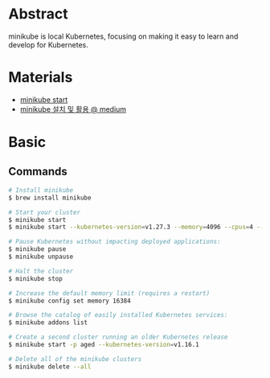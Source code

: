 # Abstract

minikube is local Kubernetes, focusing on making it easy to learn and develop for Kubernetes.

# Materials

* [minikube start](https://minikube.sigs.k8s.io/docs/start/)
* [minikube 설치 및 활용 @ medium](https://medium.com/@cratios48/minikube-%EC%84%A4%EC%B9%98-%EB%B0%8F-%ED%99%9C%EC%9A%A9-4a63ddbc7fcb)

# Basic

## Commands

```bash
# Install minikube
$ brew install minikube

# Start your cluster
$ minikube start
$ minikube start --kubernetes-version=v1.27.3 --memory=4096 --cpus=4 --driver=docker

# Pause Kubernetes without impacting deployed applications:
$ minikube pause
$ minikube unpause

# Halt the cluster
$ minikube stop

# Increase the default memory limit (requires a restart)
$ minikube config set memory 16384

# Browse the catalog of easily installed Kubernetes services:
$ minikube addons list

# Create a second cluster running an older Kubernetes release
$ minikube start -p aged --kubernetes-version=v1.16.1

# Delete all of the minikube clusters
$ minikube delete --all
```
